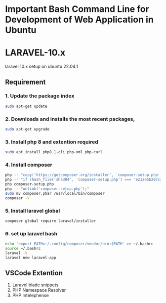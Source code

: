 # Important Bash Command Line for Development of Web Application in Ubuntu

# LARAVEL-10.x
laravel 10.x setup on ubuntu 22.04.1

## Requirement
### 1. Update the package index
```bash
sudo apt-get update
```
### 2. Downloads and installs the most recent packages,
```bash
sudo apt-get upgrade
```
### 3. Install php 8 and extention required
```bash
sudo apt install php8.1-cli php-xml php-curl
```
### 4. Install composer
```bash
php -r "copy('https://getcomposer.org/installer', 'composer-setup.php');"
php -r "if (hash_file('sha384', 'composer-setup.php') === 'e21205b207c3ff031906575712edab6f13eb0b361f2085f1f1237b7126d785e826a450292b6cfd1d64d92e6563bbde02') { echo 'Installer verified'; } else { echo 'Installer corrupt'; unlink('composer-setup.php'); } echo PHP_EOL;"
php composer-setup.php
php -r "unlink('composer-setup.php');"
sudo mv composer.phar /usr/local/bin/composer
composer -V
```
### 5. Install laravel global
```bash
composer global require laravel/installer
```
### 6. set up laravel bash
```bash
echo 'export PATH=~/.config/composer/vendor/bin:$PATH' >> ~/.bashrc
source ~/.bashrc
laravel -V
laravel new laravel-app
```
## VSCode Extention
1. Laravel blade snippets
2. PHP Namespace Resolver
3. PHP Intelephense

